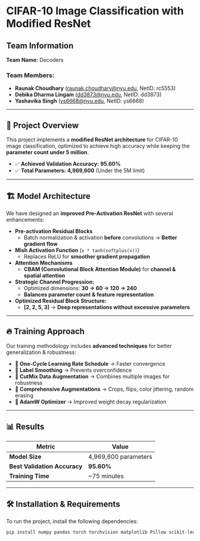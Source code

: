 # CIFAR-10 Image Classification with Modified ResNet

## Team Information

**Team Name:** Decoders  

### Team Members:
- **Raunak Choudhary** ([raunak.choudhary@nyu.edu](mailto:raunak.choudhary@nyu.edu), NetID: rc5553)  
- **Debika Dharma Lingam** ([dd3873@nyu.edu](mailto:dd3873@nyu.edu), NetID: dd3873)  
- **Yashavika Singh** ([ys6668@nyu.edu](mailto:ys6668@nyu.edu), NetID: ys6668)  

---

## 📌 Project Overview
This project implements a **modified ResNet architecture** for CIFAR-10 image classification, optimized to achieve high accuracy while keeping the **parameter count under 5 million**.  

- ✅ **Achieved Validation Accuracy:** **95.60%**  
- ✅ **Total Parameters:** **4,969,600** (Under the 5M limit)  

---

## 🏗 Model Architecture
We have designed an **improved Pre-Activation ResNet** with several enhancements:

- **Pre-activation Residual Blocks**  
  - Batch normalization & activation **before** convolutions → **Better gradient flow**  
- **Mish Activation Function** (`x * tanh(softplus(x))`)  
  - Replaces ReLU for **smoother gradient propagation**  
- **Attention Mechanisms**  
  - **CBAM (Convolutional Block Attention Module)** for **channel & spatial attention**  
- **Strategic Channel Progression:**  
  - Optimized dimensions: **30 → 60 → 120 → 240**  
  - **Balances parameter count & feature representation**  
- **Optimized Residual Block Structure:**  
  - **[2, 2, 5, 3]** → **Deep representations without excessive parameters**  

---

## 🔥 Training Approach
Our training methodology includes **advanced techniques** for better generalization & robustness:

- **📌 One-Cycle Learning Rate Schedule** → Faster convergence  
- **📌 Label Smoothing** → Prevents overconfidence  
- **📌 CutMix Data Augmentation** → Combines multiple images for robustness  
- **📌 Comprehensive Augmentations** → Crops, flips, color jittering, random erasing  
- **📌 AdamW Optimizer** → Improved weight decay regularization  

---

## 📊 Results

| Metric                 | Value                 |
|------------------------|----------------------|
| **Model Size**         | 4,969,600 parameters |
| **Best Validation Accuracy** | **95.60%** |
| **Training Time**      | ~75 minutes         |

---

## 🛠 Installation & Requirements
To run the project, install the following dependencies:

```bash
pip install numpy pandas torch torchvision matplotlib Pillow scikit-learn
